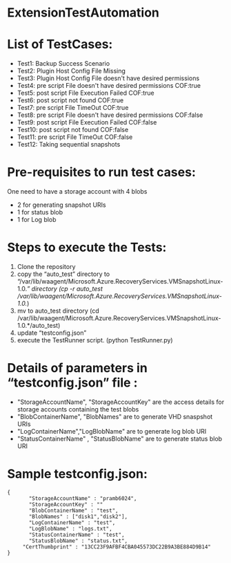 # ExtensionTestAutomation

# List of TestCases:
* Test1: Backup Success Scenario
* Test2: Plugin Host Config File Missing
* Test3: Plugin Host Config File doesn't have desired permissions
* Test4: pre script File doesn't have desired permissions COF:true
* Test5: post script File Execution Failed COF:true
* Test6: post script not found COF:true
* Test7: pre script File TimeOut COF:true
* Test8: pre script File doesn't have desired permissions COF:false
* Test9: post script File Execution Failed COF:false
* Test10: post script not found COF:false
* Test11: pre script File TimeOut COF:false
* Test12: Taking sequential snapshots

# Pre-requisites to run test cases:
One need to have a storage account with 4 blobs
-	2 for generating snapshot URIs
-	1 for status blob
-	1 for Log blob

# Steps to execute the Tests:
1. Clone the repository
2. copy the “auto_test” directory to “/var/lib/waagent/Microsoft.Azure.RecoveryServices.VMSnapshotLinux-1.0.*” directory (cp -r auto_test /var/lib/waagent/Microsoft.Azure.RecoveryServices.VMSnapshotLinux-1.0.*)
3. mv to auto_test directory (cd /var/lib/waagent/Microsoft.Azure.RecoveryServices.VMSnapshotLinux-1.0.*/auto_test) 
4. update “testconfig.json”
5. execute the TestRunner script. (python TestRunner.py)

# Details of parameters in “testconfig.json” file :
* "StorageAccountName", "StorageAccountKey" are the access details for storage accounts containing the test blobs
* "BlobContainerName", "BlobNames"  are to generate VHD snaspshot URIs
* "LogContainerName","LogBlobName" are to generate log blob URI
* "StatusContainerName" , "StatusBlobName" are to generate status blob URI

# Sample testconfig.json:
```
{
       "StorageAccountName" : "pramb6024",
       "StorageAccountKey" : ""
       "BlobContainerName" : "test",
       "BlobNames" : ["disk1","disk2"],
       "LogContainerName" : "test",
       "LogBlobName" : "logs.txt",
       "StatusContainerName" : "test",
       "StatusBlobName" : "status.txt",
     "CertThumbprint" : "13CC23F9AFBF4CBA045573DC22B9A3BE884D9B14"
}
```
